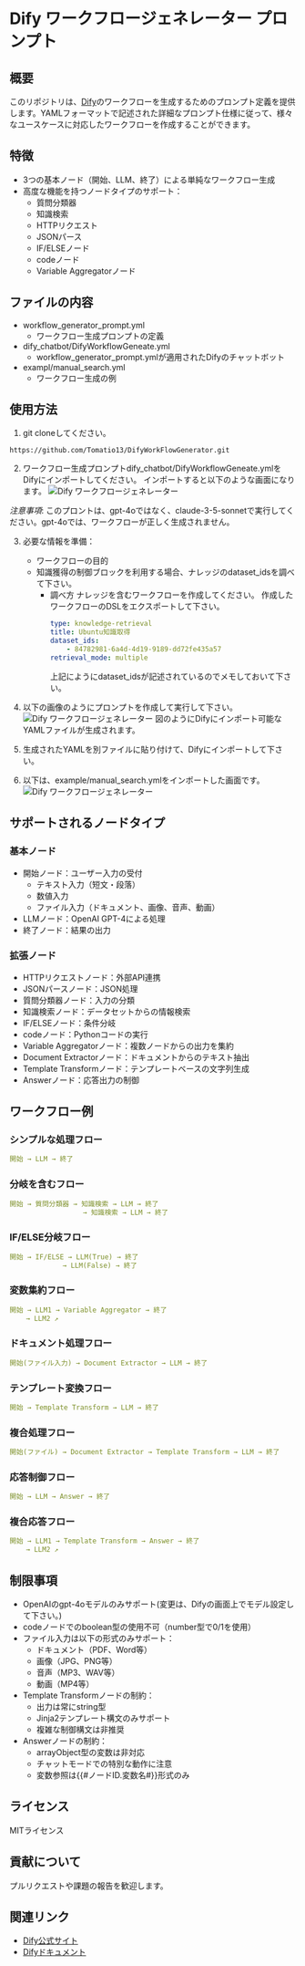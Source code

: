 # Dify ワークフロージェネレーター プロンプト

## 概要

このリポジトリは、[Dify](https://dify.ai)のワークフローを生成するためのプロンプト定義を提供します。YAMLフォーマットで記述された詳細なプロンプト仕様に従って、様々なユースケースに対応したワークフローを作成することができます。

## 特徴

- 3つの基本ノード（開始、LLM、終了）による単純なワークフロー生成
- 高度な機能を持つノードタイプのサポート：
  - 質問分類器
  - 知識検索
  - HTTPリクエスト
  - JSONパース
  - IF/ELSEノード
  - codeノード
  - Variable Aggregatorノード

## ファイルの内容

- workflow_generator_prompt.yml
  - ワークフロー生成プロンプトの定義
- dify_chatbot/DifyWorkflowGeneate.yml
  - workflow_generator_prompt.ymlが適用されたDifyのチャットボット
- exampl/manual_search.yml
  - ワークフロー生成の例

## 使用方法

1. git cloneしてください。
```
https://github.com/Tomatio13/DifyWorkFlowGenerator.git
```
2. ワークフロー生成プロンプトdify_chatbot/DifyWorkflowGeneate.ymlをDifyにインポートしてください。
インポートすると以下のような画面になります。
![Dify ワークフロージェネレーター](./images/DifyWorkflowGenerator_initial.jpg)

*注意事項*: このプロントは、gpt-4oではなく、claude-3-5-sonnetで実行してください。gpt-4oでは、ワークフローが正しく生成されません。

3. 必要な情報を準備：
   - ワークフローの目的
   - 知識獲得の制御ブロックを利用する場合、ナレッジのdataset_idsを調べて下さい。
        - 調べ方
            ナレッジを含むワークフローを作成してください。
            作成したワークフローのDSLをエクスポートして下さい。
            ```yml
            type: knowledge-retrieval
            title: Ubuntu知識取得
            dataset_ids:
                - 84782981-6a4d-4d19-9189-dd72fe435a57
            retrieval_mode: multiple
            ```
            上記にようにdataset_idsが記述されているのでメモしておいて下さい。

4. 以下の画像のようにプロンプトを作成して実行して下さい。
![Dify ワークフロージェネレーター](./images/DifyWorkflowGenerator.jpg)
図のようにDifyにインポート可能なYAMLファイルが生成されます。
5. 生成されたYAMLを別ファイルに貼り付けて、Difyにインポートして下さい。
6. 以下は、example/manual_search.ymlをインポートした画面です。
![Dify ワークフロージェネレーター](./images/manual_search.jpg)

## サポートされるノードタイプ

### 基本ノード
- 開始ノード：ユーザー入力の受付
  - テキスト入力（短文・段落）
  - 数値入力
  - ファイル入力（ドキュメント、画像、音声、動画）
- LLMノード：OpenAI GPT-4による処理
- 終了ノード：結果の出力

### 拡張ノード
- HTTPリクエストノード：外部API連携
- JSONパースノード：JSON処理
- 質問分類器ノード：入力の分類
- 知識検索ノード：データセットからの情報検索
- IF/ELSEノード：条件分岐
- codeノード：Pythonコードの実行
- Variable Aggregatorノード：複数ノードからの出力を集約
- Document Extractorノード：ドキュメントからのテキスト抽出
- Template Transformノード：テンプレートベースの文字列生成
- Answerノード：応答出力の制御

## ワークフロー例

### シンプルな処理フロー
```yaml
開始 → LLM → 終了
```

### 分岐を含むフロー
```yaml
開始 → 質問分類器 → 知識検索 → LLM → 終了
                  → 知識検索 → LLM → 終了
```

### IF/ELSE分岐フロー
```yaml
開始 → IF/ELSE → LLM(True) → 終了
             → LLM(False) → 終了
```

### 変数集約フロー
```yaml
開始 → LLM1 → Variable Aggregator → 終了
    → LLM2 ↗
```

### ドキュメント処理フロー
```yaml
開始(ファイル入力) → Document Extractor → LLM → 終了
```

### テンプレート変換フロー
```yaml
開始 → Template Transform → LLM → 終了
```

### 複合処理フロー
```yaml
開始(ファイル) → Document Extractor → Template Transform → LLM → 終了
```

### 応答制御フロー
```yaml
開始 → LLM → Answer → 終了
```

### 複合応答フロー
```yaml
開始 → LLM1 → Template Transform → Answer → 終了
    → LLM2 ↗
```

## 制限事項

- OpenAIのgpt-4oモデルのみサポート(変更は、Difyの画面上でモデル設定して下さい。)
- codeノードでのboolean型の使用不可（number型で0/1を使用）
- ファイル入力は以下の形式のみサポート：
  - ドキュメント（PDF、Word等）
  - 画像（JPG、PNG等）
  - 音声（MP3、WAV等）
  - 動画（MP4等）
- Template Transformノードの制約：
  - 出力は常にstring型
  - Jinja2テンプレート構文のみサポート
  - 複雑な制御構文は非推奨
- Answerノードの制約：
  - arrayObject型の変数は非対応
  - チャットモードでの特別な動作に注意
  - 変数参照は{{#ノードID.変数名#}}形式のみ

## ライセンス

MITライセンス

## 貢献について

プルリクエストや課題の報告を歓迎します。

## 関連リンク

- [Dify公式サイト](https://dify.ai)
- [Difyドキュメント](https://docs.dify.ai) 